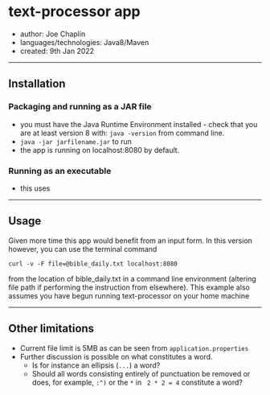 # text-processor app
- author: Joe Chaplin
- languages/technologies: Java8/Maven
- created: 9th Jan 2022

---

## Installation

### Packaging and running as a JAR file
- you must have the Java Runtime Environment installed - check that you are at least version 8 with:
`java -version` from command line.
- `java -jar jarfilename.jar` to run
- the app is running on localhost:8080 by default.

### Running as an executable
- this uses

---

## Usage
Given more time this app would benefit from an input form. In this version however, you can use the terminal command 

`curl -v -F file=@bible_daily.txt localhost:8080`

from the location of bible_daily.txt in a command line environment (altering file path if performing the instruction from elsewhere). 
This example also assumes you have begun running text-processor on your home machine

---

## Other limitations
- Current file limit is 5MB as can be seen from `application.properties`
- Further discussion is possible on what constitutes a word. 
  - Is for instance an ellipsis (`...`) a word? 
  - Should all words consisting entirely of punctuation be removed or does, for example, `:^)` or the `*` in ` 2 * 2 = 4` constitute a word? 